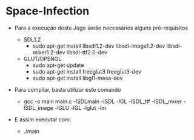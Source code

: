 # Space-Infection
* Para a execução deste Jogo serão necessários alguns pré-requisitos
  - SDL1.2
     - sudo apt-get install libsdl1.2-dev libsdl-image1.2-dev libsdl-mixer1.2-dev libsdl-ttf2.0-dev
  - GLUT/OPENGL
    - sudo apt-get update
    - sudo apt-get install freeglut3 freeglut3-dev
    - sudo apt-get install libgl1-mesa-dev
    
* Para compilar, basta utilizar este comando
    - gcc -o main main.c -lSDLmain -lSDL -lGL -lSDL_ttf -lSDL_mixer -lSDL_image -lGLU -lGL -lglut -lm
* E assim executar com:
    - ./main
